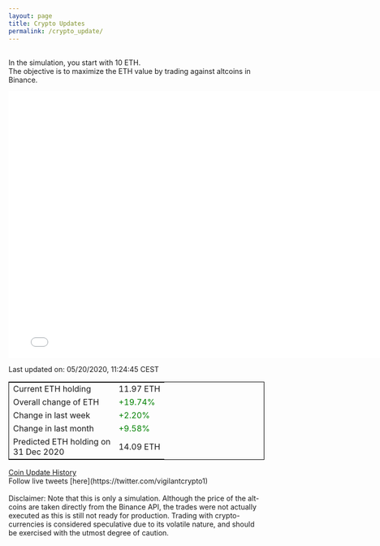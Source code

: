 ```yaml
---
layout: page
title: Crypto Updates
permalink: /crypto_update/
---
```

<br>In the simulation, you start with 10 ETH.<br>The objective is to maximize the ETH value by trading against altcoins 
in Binance.

<iframe width="775" height="525" frameborder="0" scrolling="no" src="//plotly.com/~vikramaditya91/109.embed"></iframe>

Last updated on: 05/20/2020, 11:24:45 CEST 
<table style="border:1px solid black;margin-left:auto;margin-right:auto;">
	<tbody>
	<tr>
		<td>Current ETH holding</td>
		<td>     11.97 ETH</td>
	</tr>
	<tr>
		<td>Overall change of ETH</td>
		<td><font color="green">+19.74%</font></td>
	</tr>
	<tr>
		<td>Change in last week</td>
		<td><font color="green">+2.20%</font></td>
	</tr>
	<tr>
		<td>Change in last month</td>
		<td><font color="green">+9.58%</font></td>
	</tr>
    <tr>
		<td>Predicted ETH holding on<br>31 Dec 2020</td>
		<td>     14.09 ETH</td>
	</tr>
	</tbody>
</table>
<a href="{{ site.baseurl }}/crypto_history">Coin Update History</a>
<br>
Follow live tweets [here](https://twitter.com/vigilantcrypto1)
<br>
<br>
Disclaimer:
Note that this is only a simulation. Although the price of the alt-coins are taken directly from the Binance API, the trades were not actually executed as this is still not ready for production.
Trading with crypto-currencies is considered speculative due to its volatile nature, and should be exercised with the utmost degree of caution.